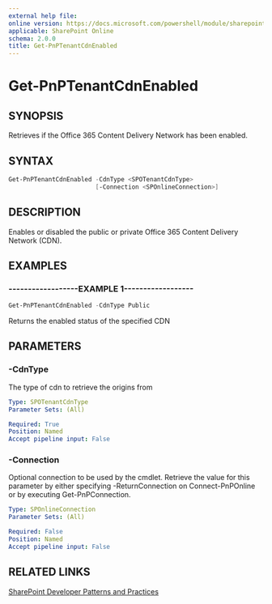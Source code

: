```yaml
---
external help file:
online version: https://docs.microsoft.com/powershell/module/sharepoint-pnp/get-pnptenantcdnenabled
applicable: SharePoint Online
schema: 2.0.0
title: Get-PnPTenantCdnEnabled
---
```


# Get-PnPTenantCdnEnabled

## SYNOPSIS
Retrieves if the Office 365 Content Delivery Network has been enabled.

## SYNTAX 

```powershell
Get-PnPTenantCdnEnabled -CdnType <SPOTenantCdnType>
                        [-Connection <SPOnlineConnection>]
```

## DESCRIPTION
Enables or disabled the public or private Office 365 Content Delivery Network (CDN).

## EXAMPLES

### ------------------EXAMPLE 1------------------
```powershell
Get-PnPTenantCdnEnabled -CdnType Public
```

Returns the enabled status of the specified CDN

## PARAMETERS

### -CdnType
The type of cdn to retrieve the origins from

```yaml
Type: SPOTenantCdnType
Parameter Sets: (All)

Required: True
Position: Named
Accept pipeline input: False
```

### -Connection
Optional connection to be used by the cmdlet. Retrieve the value for this parameter by either specifying -ReturnConnection on Connect-PnPOnline or by executing Get-PnPConnection.

```yaml
Type: SPOnlineConnection
Parameter Sets: (All)

Required: False
Position: Named
Accept pipeline input: False
```

## RELATED LINKS

[SharePoint Developer Patterns and Practices](https://aka.ms/sppnp)